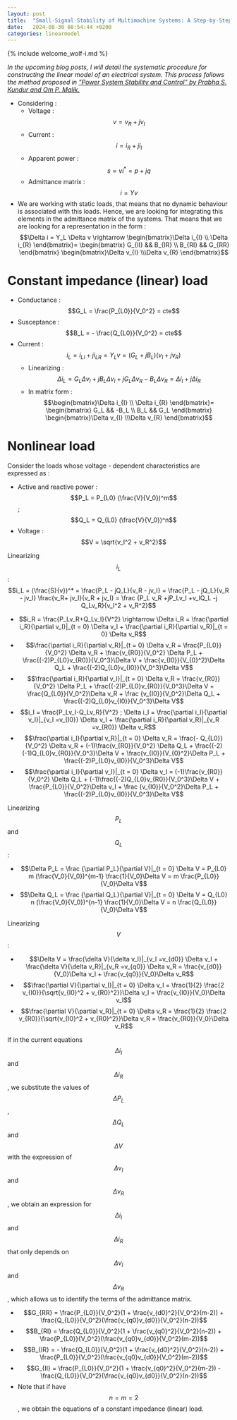 ```yaml
---
layout: post
title:  "Small-Signal Stability of Multimachine Systems: A Step-by-Step Guide. Representation of static loads."
date:   2024-08-30 08:54:44 +0200
categories: linearmodel
---
```

{% include welcome_wolf-i.md %}

*In the upcoming blog posts, I will detail the systematic procedure for constructing the linear model of an electrical system. This process follows the method proposed in ["Power System Stability and Control" by Prabha S. Kundur and Om P. Malik.](https://www.accessengineeringlibrary.com/content/book/9781260473544)*

- Considering :
	- Voltage : $$v = v_R + jv_I$$
	- Current : $$i = i_R + ji_I$$
	- Apparent power : $$s = vi^* = p + jq$$
	- Admittance matrix : $$i = Yv$$
- We are working with static loads, that means that no dynamic behaviour is associated with this loads. Hence, we are looking for integrating this elements in the admittance matrix of the systems. That means that we are looking for a representation in the form : $$\Delta i = Y_L \Delta v \rightarrow \begin{bmatrix}\Delta i_{I} \\ \Delta i_{R} \end{bmatrix}= \begin{bmatrix} G_{II} && B_{IR} \\ B_{RI} && G_{RR} \end{bmatrix} \begin{bmatrix}\Delta v_{I} \\\Delta v_{R} \end{bmatrix}$$

# Constant impedance (linear) load
- Conductance : $$G_L = \frac{P_{L0}}{V_0^2} = cte$$
- Susceptance : $$B_L = - \frac{Q_{L0}}{V_0^2} = cte$$
- Current : $$i_L = i_{LI} + ji_{LR} = Y_L v = (G_L + jB_L)(v_I +jv_R)$$
	- Linearizing : $$\Delta i_L = G_L \Delta v_I + j B_L \Delta v_I + j G_L \Delta v_R - B_L \Delta v_R = \Delta i_I + j \Delta i_R$$
	- In matrix form : $$\begin{bmatrix}\Delta i_{I} \\ \Delta i_{R} \end{bmatrix}= \begin{bmatrix} G_L && -B_L \\ B_L && G_L \end{bmatrix} \begin{bmatrix}\Delta v_{I} \\\Delta v_{R} \end{bmatrix}$$

# Nonlinear load
Consider the loads whose voltage - dependent characteristics are expressed as :
- Active and reactive power : $$P_L = P_{L0} (\frac{V}{V_0})^m$$ ; $$Q_L = Q_{L0} (\frac{V}{V_0})^n$$
- Voltage : $$V = \sqrt{v_I^2 + v_R^2}$$

Linearizing $$i_L$$ :  $$i_L = (\frac{S}{v})^* = \frac{P_L - jQ_L}{v_R - jv_I} = \frac{P_L - jQ_L}{v_R - jv_I} \frac{v_R+ jv_I}{v_R + jv_I} = \frac {P_L v_R +jP_Lv_I +v_IQ_L -j Q_Lv_R}{v_I^2 + v_R^2}$$

- $$i_R = \frac{P_Lv_R+Q_Lv_I}{V^2} \rightarrow \Delta i_R = \frac{\partial i_R}{\partial v_I}|_{t = 0} \Delta v_I +  \frac{\partial i_R}{\partial v_R}|_{t = 0} \Delta v_R$$
- $$\frac{\partial i_R}{\partial v_R}|_{t = 0} \Delta v_R = \frac{P_{L0}}{V_0^2} \Delta v_R + \frac{v_{R0}}{V_0^2} \Delta P_L + \frac{(-2)P_{L0}v_{R0}}{V_0^3}\Delta V + \frac{v_{I0}}{V_{0}^2}\Delta Q_L + \frac{(-2)Q_{L0}v_{I0}}{V_0^3}\Delta V$$
- $$\frac{\partial i_R}{\partial v_I}|_{t = 0} \Delta v_R = \frac{v_{R0}}{V_0^2} \Delta P_L + \frac{(-2)P_{L0}v_{R0}}{V_0^3}\Delta V + \frac{Q_{L0}}{V_0^2}\Delta v_R + \frac {v_{I0}}{V_0^2}\Delta Q_L + \frac{(-2)Q_{L0}v_{I0}}{V_0^3}\Delta V$$
- $$i_I = \frac{P_Lv_I-Q_Lv_R}{V^2} ; \Delta i_I = \frac{\partial i_I}{\partial v_I}|_{v_I =v_{I0}} \Delta v_I +  \frac{\partial i_R}{\partial v_R}|_{v_R =v_{R0}} \Delta v_R$$
- $$\frac{\partial i_I}{\partial v_R}|_{t = 0} \Delta v_R = \frac{- Q_{L0}}{V_0^2} \Delta v_R + (-1)\frac{v_{R0}}{V_0^2} \Delta Q_L + \frac{(-2)(-1)Q_{L0}v_{R0}}{V_0^3}\Delta V + \frac{v_{I0}}{V_{0}^2}\Delta P_L + \frac{(-2)P_{L0}v_{I0}}{V_0^3}\Delta V$$
- $$\frac{\partial i_I}{\partial v_I}|_{t = 0} \Delta v_I = (-1)\frac{v_{R0}}{V_0^2} \Delta Q_L + (-1)\frac{(-2)Q_{L0}v_{R0}}{V_0^3}\Delta V + \frac{P_{L0}}{V_0^2}\Delta v_I + \frac {v_{I0}}{V_0^2}\Delta P_L + \frac{(-2)P_{L0}v_{I0}}{V_0^3}\Delta V$$

Linearizing $$P_L$$ and $$Q_L$$ : 
- $$\Delta P_L = \frac {\partial P_L}{\partial V}|_{t = 0} \Delta V = P_{L0} m (\frac{V_0}{V_0})^{m-1} \frac{1}{V_0}\Delta V = m \frac{P_{L0}}{V_0}\Delta V$$
- $$\Delta Q_L = \frac {\partial Q_L}{\partial V}|_{t = 0} \Delta V = Q_{L0} n (\frac{V_0}{V_0})^{n-1} \frac{1}{V_0}\Delta V = n \frac{Q_{L0}}{V_0}\Delta V$$
	
Linearizing $$V$$ : 
- $$\Delta V = \frac{\delta V}{\delta v_I}|_{v_I =v_{d0}} \Delta v_I +  \frac{\delta V}{\delta v_R}|_{v_R =v_{q0}} \Delta v_R = \frac{v_{d0}}{V_0}\Delta v_I + \frac{v_{q0}}{V_0}\Delta v_R$$
- $$\frac{\partial V}{\partial v_I}|_{t = 0} \Delta v_I = \frac{1}{2} \frac{2 v_{I0}}{\sqrt{v_{I0}^2 + v_{R0}^2}}\Delta v_I = \frac{v_{I0}}{V_0}\Delta v_I$$
- $$\frac{\partial V}{\partial v_R}|_{t = 0} \Delta v_R = \frac{1}{2} \frac{2 v_{R0}}{\sqrt{v_{I0}^2 + v_{R0}^2}}\Delta v_R = \frac{v_{R0}}{V_0}\Delta v_R$$

If in the current equations $$\Delta i_I$$ ​ and $$\Delta i_R$$ ​, we substitute the values of $$\Delta P_L$$ ​, $$\Delta Q_L$$ ​ and $$\Delta V$$ with the expression of $$\Delta v_I$$ ​ and $$\Delta v_R$$ ​, we obtain an expression for $$\Delta i_I$$ ​ and $$\Delta i_R$$ ​ that only depends on $$\Delta v_I$$ ​ and $$\Delta v_R$$ ​, which allows us to identify the terms of the admittance matrix.
- $$G_{RR} = \frac{P_{L0}}{V_0^2}(1 + \frac{v_{d0}^2}{V_0^2}(m-2)) + \frac{Q_{L0}}{V_0^2}(\frac{v_{q0}v_{d0}}{V_0^2}(n-2))$$
- $$B_{RI} = \frac{Q_{L0}}{V_0^2}(1 + \frac{v_{q0}^2}{V_0^2}(n-2)) + \frac{P_{L0}}{V_0^2}(\frac{v_{q0}v_{d0}}{V_0^2}(m-2))$$
- $$B_{IR} = - \frac{Q_{L0}}{V_0^2}(1 + \frac{v_{d0}^2}{V_0^2}(n-2)) + \frac{P_{L0}}{V_0^2}(\frac{v_{q0}v_{d0}}{V_0^2}(m-2))$$
- $$G_{II} = \frac{P_{L0}}{V_0^2}(1 + \frac{v_{q0}^2}{V_0^2}(m-2)) - \frac{Q_{L0}}{V_0^2}(\frac{v_{q0}v_{d0}}{V_0^2}(n-2))$$
- Note that if have $$n = m = 2$$ , we obtain the equations of a constant impedance (linear) load.